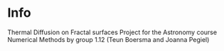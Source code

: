 # Info
Thermal Diffusion on Fractal surfaces Project for the Astronomy course Numerical Methods by group 1.12 (Teun Boersma and Joanna Pegiel)
